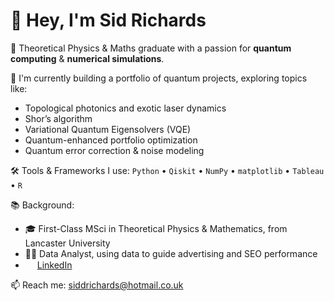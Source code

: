 # 👋 Hey, I'm Sid Richards
🧠 Theoretical Physics & Maths graduate with a passion for **quantum computing** & **numerical simulations**.

🔬 I'm currently building a portfolio of quantum projects, exploring topics like:
- Topological photonics and exotic laser dynamics
- Shor’s algorithm
- Variational Quantum Eigensolvers (VQE)
- Quantum-enhanced portfolio optimization
- Quantum error correction & noise modeling

🛠️ Tools & Frameworks I use:
`Python` • `Qiskit` • `NumPy` • `matplotlib` • `Tableau` • `R`

📚 Background:
- 🎓 First-Class MSci in Theoretical Physics & Mathematics, from Lancaster University
- 🧑‍💻 Data Analyst, using data to guide advertising and SEO performance
- <img src="https://cdn.jsdelivr.net/gh/devicons/devicon/icons/linkedin/linkedin-original.svg" width="15" /> [LinkedIn](https://www.linkedin.com/in/sid-richards-21374b30b/)

📫 Reach me: siddrichards@hotmail.co.uk
